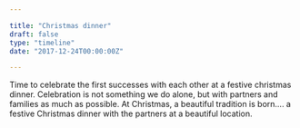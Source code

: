 ```yaml
---

title: "Christmas dinner"
draft: false
type: "timeline"
date: "2017-12-24T00:00:00Z"

---
```


Time to celebrate the first successes with each other at a festive christmas dinner. Celebration is not something we do alone, but with partners and families as much as possible. At Christmas, a beautiful tradition is born.... a festive Christmas dinner with the partners at a beautiful location.

